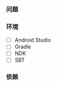 <!--

提示：提问之前可以先在 Google 和 StackOverflow 上搜索答案。

-->

<!--

贴代码要用下面的格式，具体可以参考 Github 的帮助文档。

示例：
```java
// java code.
```

-->

### 问题



### 环境

<!--

把 x 放到 [ ] 里来勾选。要注明所使用环境的版本。

示例：

* [x] Android Studio 2.2.1
* [x] Gradle 2.14.1
* [ ] NDK
* [ ] SBT

-->

* [ ] Android Studio
* [ ] Gradle
* [ ] NDK
* [ ] SBT

### 依赖

<!--

把 gradle.build 里面的依赖部分代码贴出来

示例：

```gradle
dependencies {
    compile fileTree(dir: 'libs', include: ['*.jar'])
    compile 'com.android.support:appcompat-v7:24.2.1'
    compile 'io.reactivex:rxjava:1.1.10'
    compile 'io.reactivex:rxandroid:1.2.1'
}
```

-->

```gradle

```
